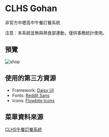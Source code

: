 # CLHS Gohan

非官方中壢高中午餐訂餐系統

注意：本系統並無與熱食部連動，僅供事務統計使用。

## 預覽
![shop](https://cdn.jsdelivr.net/gh/watercatuwu/picx-images-hosting@master/shop.png)

## 使用的第三方資源
- Framework: [Daisy UI](https://daisyui.com/)
- Fonts: [Reddit Sans](https://github.com/reddit/redditsans)
- Icons: [Flowbite Icons](https://github.com/themesberg/flowbite-icons)

## 菜單資料來源
[CLHS午餐訂餐系統](https://sites.google.com/view/clhs-lunch/v-2-0)